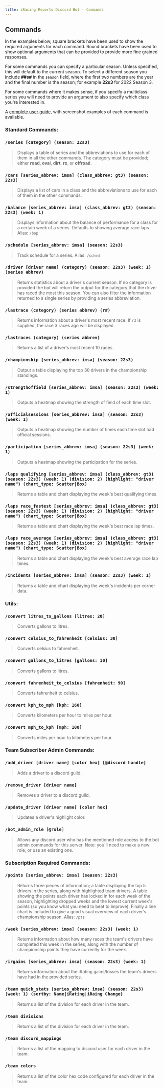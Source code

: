 ```yaml
---
title: iRacing Reports Discord Bot - Commands
---
```


## Commands

In the examples below, square brackets have been used to show the required arguments for each command. Round brackets have been used to show optional arguments that can be provided to provide more fine grained responses.

For some commands you can specify a particular season. Unless specified, this will default to the current season. To select a different season you include **##s#** in the `season` field, where the first two numbers are the year and the final number is the season; for example **22s3** for 2022 Season 3.

For some commands where it makes sense, if you specify a multiclass series you will need to provide an argument to also specify which class you're interested in.

A [complete user guide](https://docs.google.com/document/d/10zXNU6L5Ljrlip4G_evH5ii4_z7gphy1MPv5jeBr4is/edit), with screenshot examples of each command is available.

### Standard Commands:
### `/series [category] (season: 22s3)`
> Displays a table of series and the abbreviations to use for each of them in all the other commands. The category must be provided; either **road**, **oval**, **dirt**, **rx**, or **offroad**.

### `/cars [series_abbrev: imsa] (class_abbrev: gt3) (season: 22s3)`
> Displays a list of cars in a class and the abbreviations to use for each of them in the other commands.

### `/balance [series_abbrev: imsa] (class_abbrev: gt3) (season: 22s3) (week: 1)`
> Displays information about the balance of performance for a class for a certain week of a series. Defaults to showing average race laps.
> Alias: `/bop`

### `/schedule [series_abbrev: imsa] (season: 22s3)`
> Track schedule for a series. 
> Alias: `/sched`

### `/driver [driver name] (category) (season: 22s3) (week: 1) (series abbrev)`
> Returns statistics about a driver's current season. If no category is provided the bot will return the output for the category that the driver has raced the most this season. You can also filter the information returned to a single series by providing a series abbreviation.

### `/lastrace (category) (series abbrev) (r#)`
> Returns information about a driver's most recent race. If `r3` is supplied, the race 3 races ago will be displayed.

### `/lastraces (category) (series abbrev)`
> Returns a list of a driver's most recent 10 races.

### `/championship [series_abbrev: imsa] (season: 22s3)`
> Output a table displaying the top 30 drivers in the championship standings. 

### `/strengthoffield [series_abbrev: imsa] (season: 22s3) (week: 1)`
> Outputs a heatmap showing the strength of field of each time slot. 

### `/officialsessions [series_abbrev: imsa] (season: 22s3) (week: 1)`
> Outputs a heatmap showing the number of times each time slot had official sessions. 

### `/participation [series_abbrev: imsa] (season: 22s3) (week: 1)`
> Outputs a heatmap showing the participation for the series. 

### `/laps qualifying [series_abbrev: imsa] (class_abbrev: gt3) (season: 22s3) (week: 1) (division: 2) (highlight: "driver name") (chart_type: Scatter|Box)`
> Returns a table and chart displaying the week's best qualifying times. 

### `/laps race_fastest [series_abbrev: imsa] (class_abbrev: gt3) (season: 22s3) (week: 1) (division: 2) (highlight: "driver name") (chart_type: Scatter|Box)`
> Returns a table and chart displaying the week's best race lap times. 

### `/laps race_average [series_abbrev: imsa] (class_abbrev: gt3) (season: 22s3) (week: 1) (division: 2) (highlight: "driver name") (chart_type: Scatter|Box)`
> Returns a table and chart displaying the week's best average race lap times. 

### `/incidents [series_abbrev: imsa] (season: 22s3) (week: 1)`
> Returns a table and chart displaying the week's incidents per corner data. 

### Utils:
### `/convert litres_to_gallons [litres: 20]`
> Converts gallons to litres. 

### `/convert celsius_to_fahrenheit [celsius: 30]`
> Converts celsius to fahrenheit. 

### `/convert gallons_to_litres [gallons: 10]`
> Converts gallons to litres. 

### `/convert fahrenheit_to_celsius [fahrenheit: 90]`
> Converts fahrenheit to celsius. 

### `/convert kph_to_mph [kph: 160]`
> Converts kilometers per hour to miles per hour. 

### `/convert mph_to_kph [mph: 100]`
> Converts miles per hour to kilometers per hour. 

### Team Subscriber Admin Commands:
### `/add_driver [driver name] [color hex] [@discord handle]`
> Adds a driver to a discord guild.

### `/remove_driver [driver name]`
> Removes a driver to a discord guild.

### `/update_driver [driver name] [color hex]`
> Updates a driver's highlight color.

### `/bot_admin_role [@role]`
> Allows any discord user who has the mentioned role access to the bot admin commands for this server. Note: you'll need to make a new role, or use an existing one.

### Subscription Required Commands:
### `/points [series_abbrev: imsa] (season: 22s3)`
> Returns three pieces of information; a table displaying the top 5 drivers in the series, along with highlighted team drivers. A table showing the points each driver has locked in for each week of the season, highlighting dropped weeks and the lowest current week's points (so you know what you need to beat to improve). Finally a line chart is included to give a good visual overview of each driver's championship season.
> Alias: `/pts`

### `/week [series_abbrev: imsa] (season: 22s3) (week: 1)`
> Returns information about how many races the team's drivers have completed this week in the series, along with the number of championship points they have currently for the week.

### `/irgains [series_abbrev: imsa] (season: 22s3) (week: 1)`
> Returns information about the iRating gains/losses the team's drivers have had in the provided series.

### `/team quick_stats (series_abbrev: imsa) (season: 22s3) (week: 1) (sortby: Name|iRating|iRaing Change)`
> Returns a list of the division for each driver in the team.

### `/team divisions`
> Returns a list of the division for each driver in the team.

### `/team discord_mappings`
> Returns a list of the mapping to discord user for each driver in the team.

### `/team colors`
> Returns a list of the color hex code configured for each driver in the team.



